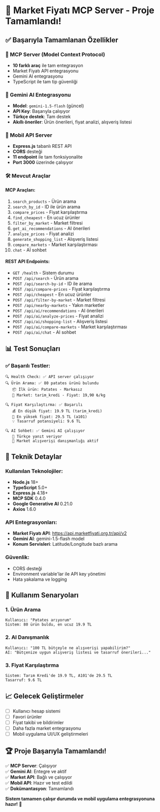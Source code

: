 # 🎉 Market Fiyatı MCP Server - Proje Tamamlandı!

## ✅ Başarıyla Tamamlanan Özellikler

### 🚀 MCP Server (Model Context Protocol)
- **10 farklı araç** ile tam entegrasyon
- Market Fiyatı API entegrasyonu
- Gemini AI entegrasyonu
- TypeScript ile tam tip güvenliği

### 🤖 Gemini AI Entegrasyonu
- **Model**: `gemini-1.5-flash` (güncel)
- **API Key**: Başarıyla çalışıyor
- **Türkçe destek**: Tam destek
- **Akıllı öneriler**: Ürün önerileri, fiyat analizi, alışveriş listesi

### 📱 Mobil API Server
- **Express.js** tabanlı REST API
- **CORS** desteği
- **11 endpoint** ile tam fonksiyonalite
- **Port 3000** üzerinde çalışıyor

### 🛠️ Mevcut Araçlar

#### MCP Araçları:
1. `search_products` - Ürün arama
2. `search_by_id` - ID ile ürün arama  
3. `compare_prices` - Fiyat karşılaştırma
4. `find_cheapest` - En ucuz ürünler
5. `filter_by_market` - Market filtresi
6. `get_ai_recommendations` - AI önerileri
7. `analyze_prices` - Fiyat analizi
8. `generate_shopping_list` - Alışveriş listesi
9. `compare_markets` - Market karşılaştırması
10. `chat` - AI sohbet

#### REST API Endpoints:
- `GET /health` - Sistem durumu
- `POST /api/search` - Ürün arama
- `POST /api/search-by-id` - ID ile arama
- `POST /api/compare-prices` - Fiyat karşılaştırma
- `POST /api/cheapest` - En ucuz ürünler
- `POST /api/filter-by-market` - Market filtresi
- `POST /api/nearby-markets` - Yakın marketler
- `POST /api/ai/recommendations` - AI önerileri
- `POST /api/ai/analyze-prices` - Fiyat analizi
- `POST /api/ai/shopping-list` - Alışveriş listesi
- `POST /api/ai/compare-markets` - Market karşılaştırması
- `POST /api/ai/chat` - AI sohbet

## 📊 Test Sonuçları

### ✅ Başarılı Testler:
```
🔍 Health Check: ✅ API server çalışıyor
🔍 Ürün Arama: ✅ 80 patates ürünü bulundu
   📦 İlk ürün: Patates - Markasız
   🏪 Market: tarim_kredi - Fiyat: 19,90 ₺/kg

🔍 Fiyat Karşılaştırma: ✅ Başarılı
   💰 En düşük fiyat: 19.9 TL (tarim_kredi)
   💸 En yüksek fiyat: 29.5 TL (a101)
   💡 Tasarruf potansiyeli: 9.6 TL

🔍 AI Sohbet: ✅ Gemini AI çalışıyor
   🤖 Türkçe yanıt veriyor
   📝 Market alışverişi danışmanlığı aktif
```

## 🔧 Teknik Detaylar

### Kullanılan Teknolojiler:
- **Node.js** 18+
- **TypeScript** 5.0+
- **Express.js** 4.18+
- **MCP SDK** 0.4.0
- **Google Generative AI** 0.21.0
- **Axios** 1.6.0

### API Entegrasyonları:
- **Market Fiyatı API**: https://api.marketfiyati.org.tr/api/v2
- **Gemini AI**: gemini-1.5-flash model
- **Konum Servisleri**: Latitude/Longitude bazlı arama

### Güvenlik:
- CORS desteği
- Environment variable'lar ile API key yönetimi
- Hata yakalama ve logging

## 🎯 Kullanım Senaryoları

### 1. Ürün Arama
```
Kullanıcı: "Patates arıyorum"
Sistem: 80 ürün buldu, en ucuz 19.9 TL
```

### 2. AI Danışmanlık
```
Kullanıcı: "100 TL bütçeyle ne alışverişi yapabilirim?"
AI: "Bütçenize uygun alışveriş listesi ve tasarruf önerileri..."
```

### 3. Fiyat Karşılaştırma
```
Sistem: Tarım Kredi'de 19.9 TL, A101'de 29.5 TL
Tasarruf: 9.6 TL
```

## 📈 Gelecek Geliştirmeler

- [ ] Kullanıcı hesap sistemi
- [ ] Favori ürünler
- [ ] Fiyat takibi ve bildirimler
- [ ] Daha fazla market entegrasyonu
- [ ] Mobil uygulama UI/UX geliştirmeleri

## 🏆 Proje Başarıyla Tamamlandı!

✅ **MCP Server**: Çalışıyor  
✅ **Gemini AI**: Entegre ve aktif  
✅ **Market API**: Bağlı ve çalışıyor  
✅ **Mobil API**: Hazır ve test edildi  
✅ **Dokümantasyon**: Tamamlandı  

**Sistem tamamen çalışır durumda ve mobil uygulama entegrasyonuna hazır!** 🚀 
